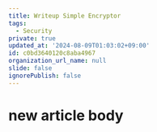 ```yaml
---
title: Writeup Simple Encryptor
tags:
  - Security
private: true
updated_at: '2024-08-09T01:03:02+09:00'
id: c0bd3640120c8aba4967
organization_url_name: null
slide: false
ignorePublish: false
---
```

# new article body
